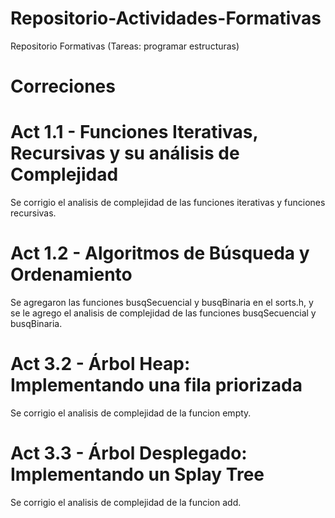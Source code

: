 # Repositorio-Actividades-Formativas
Repositorio Formativas (Tareas: programar estructuras)


# Correciones

# Act 1.1 - Funciones Iterativas, Recursivas y su análisis de Complejidad
Se corrigio el analisis de complejidad de las funciones iterativas y funciones recursivas.


# Act 1.2 - Algoritmos de Búsqueda y Ordenamiento
Se agregaron las funciones busqSecuencial y busqBinaria en el sorts.h, y se le agrego el analisis de complejidad de las funciones busqSecuencial y busqBinaria.


# Act 3.2 - Árbol Heap: Implementando una fila priorizada
Se corrigio el analisis de complejidad de la funcion empty.


# Act 3.3 - Árbol Desplegado: Implementando un Splay Tree
Se corrigio el analisis de complejidad de la funcion add.
